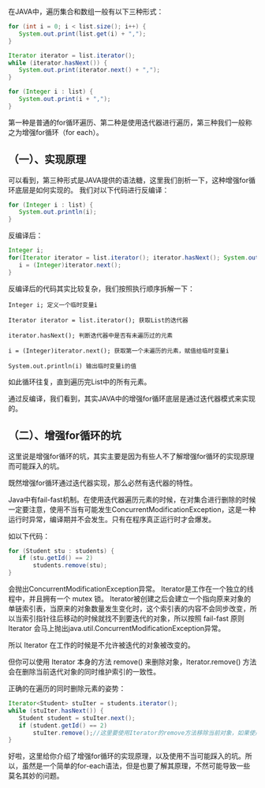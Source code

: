 在JAVA中，遍历集合和数组一般有以下三种形式：

```java
for (int i = 0; i < list.size(); i++) {
   System.out.print(list.get(i) + ",");
}

Iterator iterator = list.iterator();
while (iterator.hasNext()) {
   System.out.print(iterator.next() + ",");
}

for (Integer i : list) {
   System.out.print(i + ",");
}
```

第一种是普通的for循环遍历、第二种是使用迭代器进行遍历，第三种我们一般称之为增强for循环（for each）。
## （一）、实现原理
可以看到，第三种形式是JAVA提供的语法糖，这里我们剖析一下，这种增强for循环底层是如何实现的。
我们对以下代码进行反编译：

```java
for (Integer i : list) {
   System.out.println(i);
}
```
反编译后：

```java
Integer i;
for(Iterator iterator = list.iterator(); iterator.hasNext(); System.out.println(i)){
   i = (Integer)iterator.next();        
}
```
反编译后的代码其实比较复杂，我们按照执行顺序拆解一下：

```
Integer i; 定义一个临时变量i

Iterator iterator = list.iterator(); 获取List的迭代器

iterator.hasNext(); 判断迭代器中是否有未遍历过的元素

i = (Integer)iterator.next(); 获取第一个未遍历的元素，赋值给临时变量i

System.out.println(i) 输出临时变量i的值
```
如此循环往复，直到遍历完List中的所有元素。



通过反编译，我们看到，其实JAVA中的增强for循环底层是通过迭代器模式来实现的。
## （二）、增强for循环的坑
这里说是增强for循环的坑，其实主要是因为有些人不了解增强for循环的实现原理而可能踩入的坑。



既然增强for循环通过迭代器实现，那么必然有迭代器的特性。



Java中有fail-fast机制。在使用迭代器遍历元素的时候，在对集合进行删除的时候一定要注意，使用不当有可能发生ConcurrentModificationException，这是一种运行时异常，编译期并不会发生。只有在程序真正运行时才会爆发。



如以下代码：

```java
for (Student stu : students) {    
   if (stu.getId() == 2)     
       students.remove(stu);    
}
```
会抛出ConcurrentModificationException异常。
Iterator是工作在一个独立的线程中，并且拥有一个 mutex 锁。 Iterator被创建之后会建立一个指向原来对象的单链索引表，当原来的对象数量发生变化时，这个索引表的内容不会同步改变，所以当索引指针往后移动的时候就找不到要迭代的对象，所以按照 fail-fast 原则 Iterator 会马上抛出java.util.ConcurrentModificationException异常。

所以 Iterator 在工作的时候是不允许被迭代的对象被改变的。



但你可以使用 Iterator 本身的方法 remove() 来删除对象，Iterator.remove() 方法会在删除当前迭代对象的同时维护索引的一致性。



正确的在遍历的同时删除元素的姿势：

```java
Iterator<Student> stuIter = students.iterator();    
while (stuIter.hasNext()) {    
   Student student = stuIter.next();    
   if (student.getId() == 2)    
       stuIter.remove();//这里要使用Iterator的remove方法移除当前对象，如果使用List的remove方法，则同样会出现ConcurrentModificationException    
}
```
好啦，这里给你介绍了增强for循环的实现原理，以及使用不当可能踩入的坑。所以，虽然是一个简单的for-each语法，但是也要了解其原理，不然可能导致一些莫名其妙的问题。



